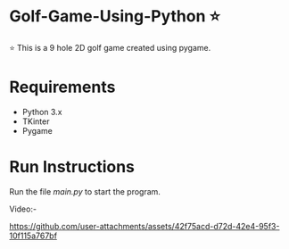 # Golf-Game-Using-Python ⭐ 
<di>

 ⭐ This is a 9 hole 2D golf game created using pygame.  

# Requirements
- Python 3.x
- TKinter
- Pygame

# Run Instructions
Run the file *main.py* to start the program.

Video:-

https://github.com/user-attachments/assets/42f75acd-d72d-42e4-95f3-10f115a767bf




